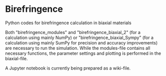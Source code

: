 # Birefringence
Python codes for birefringence calculation in biaxial materials

Both "birefringence_modules" and "birefringence_biaxial_2" (for a calculation using mainly NumPy) or "birefringence_biaxial_Sympy" (for a calculation using mainly SumPy for precision and accuracy improvements) are necessary to run the simulation.
While the modules-file contains all necessary functions, the parameter settings and plotting is performed in the biaxial-file.

A Jupyter notebook is currently being prepared as a wiki-file.
